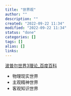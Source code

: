 ```yaml
---
title: "世界观"
author: ""
description: ""
created: "2022-09-22 11:34"
modified: "2022-09-22 11:34"
status: "done"
categories: []
tags: []
alias: []
links: 
---
```

[波普尔世界3理论_百度百科](https://baike.baidu.com/item/波普尔世界3理论/23262464#:~:text=在1967年，英国科学哲学家卡尔·波普尔发表“没有知识主体的认识论”的重要演说中提出了一种理论%E3%80%82,%20提出宇宙中存在着三个世界：世界1是物理世界，包括物质和能量；世界2是主观知识世界，即意识状态和主观经验的世界；世界3是客观知识世界，包括由各种载体记录并储存起来的文化、文明、科学技术等理论体系的人类精神产物%E3%80%82)

- 物理现实世界
- 主观精神世界
- 客观知识世界